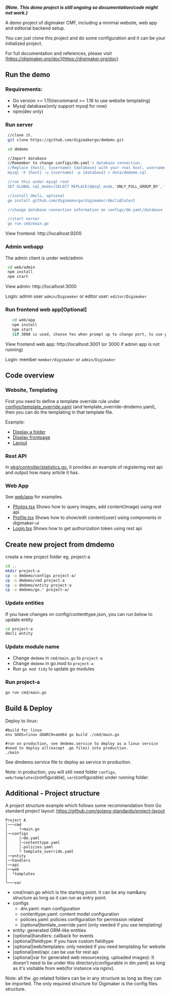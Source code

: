 
***(Note. This demo project is still ongoing so documentation/code might not work.)***

A demo project of digimaker CMF, including a minimal website, web app and editorial backend setup.

You can just clone this project and do some configuration and it can be your initialized project.

For full documentation and references, please visit [https://digimaker.org/doc](https://digimaker.org/doc)

## Run the demo


### Requirements:
- Go version >= 1.15(recommand >= 1.16 to use website templating)
- Mysql database(only support mysql for now)
- npm(dev only)

### Run server
```sh
 //clone it.
 git clone https://github.com/digimakergo/dmdemo.git

 cd dmdemo

 //Import database
 //Remember to change configs/dm.yaml's database connection.
 //Replace {host}, {username} {database} with your real host, username and database
 mysql -h {host} -u {username} -p {database} < data/dmdemo.sql

 //run this under mysql root 
 SET GLOBAL sql_mode=(SELECT REPLACE(@@sql_mode,'ONLY_FULL_GROUP_BY',''));

 //install dmcli, optional
 go install github.com/digimakergo/digimaker/dmcli@latest

 //change database connection information on configs/dm.yaml/database 

 //start server
 go run cmd/main.go
```
  View frontend: http://localhost:9200


 ### Admin webapp
  The admin client is under web/admin
  ```sh   
   cd web/admin
   npm install
   npm start
   ```
View admin: http://localhost:3000

Login: admin user `admin/Digimaker` or editor user: `editor/Digimaker`

### Run frontend web app[Optional]

```sh
   cd web/app
   npm install
   npm start
   (if 3000 is used, choose Yes when prompt up to change port, to use port 3001)
```
  View frontend web app: http://localhost:3001 (or 3000 if admin app is not running)

  Login: member `member/digimaker` or `admin/Digimaker`

## Code overview

### Website, Templating

First you need to define a template override rule under [configs/template_override.yaml](https://github.com/digimakergo/dmdemo/blob/master/configs/template_override.yaml) (and template_override-dmdemo.yaml), then you can do the templating in that template file.  

Example:
- [Display a folder](https://github.com/digimakergo/dmdemo/tree/master/web/templates/demo/folder/full.html)
- [Display frontpage](https://github.com/digimakergo/dmdemo/tree/master/web/templates/demo/folder/frontpage.html)
- [Layout](https://github.com/digimakergo/dmdemo/tree/master/web/templates/demo/base.html)


### Rest API
In [pkg/controller/statistics.go](https://github.com/digimakergo/dmdemo/blob/master/pkg/controller/statistics.go), it provides an example of registering rest api and output how many article it has.



### Web App
See [web/app](web/app) for examples.

- [Photos.tsx](web/app/src/Photos.tsx) Shows how to query images, add content(image) using rest api
- [Profile.tsx](web/app/src/Profile.tsx) Shows how to show/edit content(user) using components in digimaker-ui
- [Login.tsx](web/app/src/Login.tsx) Shows how to get authorization token using rest api


## Create new project from dmdemo
create a new project folder eg. project-a
```sh   
cd ..
mkdir project-a
cp -a dmdemo/configs project-a/
cp -a dmdemo/cmd project-a
cp -a dmdemo/entity project-a  
cp -a dmdemo/go.* project-a/

```
### Update entities
If you have changes on config/contenttype.json, you can run below to update entity
```sh   
cd project-a
dmcli entity
```
### Update module name
- Change `dmdemo` in `cmd/main.go` to `project-a`
- Change `dmdemo` in go.mod to `project-a`
- Run `go mod tidy` to update go modules

### Run project-a
```sh
go run cmd/main.go
```

## Build & Deploy
Deploy to linux: 

```
#build for linux
env GOOS=linux GOARCH=amd64 go build ./cmd/main.go

#run on production, see dmdemo.service to deploy as a linux service
#need to deploy all(except .go files) into production.
./main
```

See dmdemo.service file to deploy as service in production. 

Note: in production, you will still need folder `configs`, `web/templates`(configurable), `var`(configurable) under running folder.

## Additional - Project structure


A project structure example which follows some recommendation from Go standard project layout: https://github.com/golang-standards/project-layout

```
Project A
│───cmd
│     └─main.go
│──configs    
│     │─dm.yaml
│     │─contenttype.yaml
│     │-policies.yaml
│     └ template_override.yaml
│──entity
│──handlers
│──api
│──web
│  └templates
│
└───var
```

- cmd/main.go which is the starting point. It can be any nam&any structure as long as it can run as entry point.
- configs
   - dm.yaml: main configuration
   - contenttype.yaml: content model configuration
   - policies.yaml: policies configuration for permission related
   - [optional]temlate_override.yaml (only needed if you use templating)
- entity: generated ORM-like entities
- [optional]handlers: callback for events
- [optional]fieldtype: if you have custom fieldtype
- [optional]web/templates: only needed if you need templating for website
- [optional]rest/api: can be use for rest api
- [optional]var for generated web resources(eg. uploaded images): It doesn't need to be under this directory(configurable in dm.yaml) as long as it's visitable from web(for instance via nginx).

Note: all the .go related folders can be in any structure as long as they can be imported. The only required structure for Digimaker is the config files structure.
